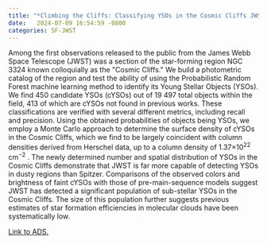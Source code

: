 ```yaml
---
title: "*Climbing the Cliffs: Classifying YSOs in the Cosmic Cliffs JWST Data using a Probabilistic Random Forest"
date:   2024-07-09 16:54:59 -0800
categories: SF-JWST
---
```

Among the first observations released to the public from the James Webb Space Telescope (JWST) was a section of the star-forming region NGC 3324 known colloquially as the "Cosmic Cliffs." We build a photometric catalog of the region and test the ability of using the Probabilistic Random Forest machine learning method to identify its Young Stellar Objects (YSOs). We find 450 candidate YSOs (cYSOs) out of 19 497 total objects within the field, 413 of which are cYSOs not found in previous works. These classifications are verified with several different metrics, including recall and precision. Using the obtained probabilities of objects being YSOs, we employ a Monte Carlo approach to determine the surface density of cYSOs in the Cosmic Cliffs, which we find to be largely coincident with column densities derived from Herschel data, up to a column density of 1.37×10<sup>22</sup> cm<sup>−2</sup> . The newly determined number and spatial distribution of YSOs in the Cosmic Cliffs demonstrate that JWST is far more capable of detecting YSOs in dusty regions than Spitzer. Comparisons of the observed colors and brightness of faint cYSOs with those of pre-main-sequence models suggest JWST has detected a significant population of sub-stellar YSOs in the Cosmic Cliffs. The size of this population further suggests previous estimates of star formation efficiencies in molecular clouds have been systematically low.

<a href="https://ui.adsabs.harvard.edu/abs/2024AJ....168...63C/abstract">Link to ADS.</a>
